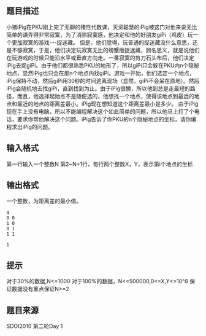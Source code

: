 


## 题目描述
小猪iPig在PKU刚上完了无聊的猪性代数课，天资聪慧的iPig被这门对他来说无比简单的课弄得非常寂寞，为了消除寂寞感，他决定和他的好朋友giPi（鸡皮）玩一个更加寂寞的游戏---捉迷藏。 但是，他们觉得，玩普通的捉迷藏没什么意思，还是不够寂寞，于是，他们决定玩寂寞无比的螃蟹版捉迷藏，顾名思义，就是说他们在玩游戏的时候只能沿水平或垂直方向走。一番寂寞的剪刀石头布后，他们决定iPig去捉giPi。由于他们都很熟悉PKU的地形了，所以giPi只会躲在PKU内n个隐秘地点，显然iPig也只会在那n个地点内找giPi。游戏一开始，他们选定一个地点，iPig保持不动，然后giPi用30秒的时间逃离现场（显然，giPi不会呆在原地）。然后iPig会随机地去找giPi，直到找到为止。由于iPig很懒，所以他到总是走最短的路径，而且，他选择起始点不是随便选的，他想找一个地点，使得该地点到最远的地点和最近的地点的距离差最小。iPig现在想知道这个距离差最小是多少。 由于iPig现在手上没有电脑，所以不能编程解决这个如此简单的问题，所以他马上打了个电话，要求你帮他解决这个问题。iPig告诉了你PKU的n个隐秘地点的坐标，请你编程求出iPig的问题。
## 输入格式
第一行输入一个整数N 第2~N+1行，每行两个整数X，Y，表示第i个地点的坐标
## 输出格式
一个整数，为距离差的最小值。

```input1
4
0 0
1 0
0 1
1 1

```
```output1
1
```

## 提示
对于30%的数据,N<=1000 对于100%的数据，N<=500000,0<=X,Y<=10^8 保证数据没有重点保证N>=2
## 题目来源
SDOI2010 第二轮Day 1


